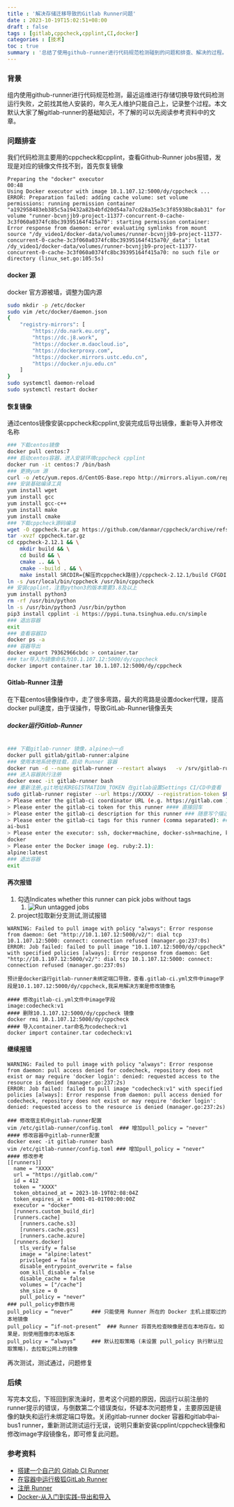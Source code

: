 ```yaml
---
title : '解决存储迁移导致的Gitlab Runner问题'
date : 2023-10-19T15:02:51+08:00
draft : false
tags : [gitlab,cppcheck,cpplint,CI,docker]
categories : [技术]
toc : true
summary : '总结了使用github-runner进行代码规范检测碰到的问题和排查、解决的过程。问题出在镜像文件找不到，通过恢复镜像和注册Gitlab-Runner解决。文章提供了详细的步骤和参考资料供读者参考。'
---
```

### 背景

组内使用github-runner进行代码规范检测，最近运维进行存储切换导致代码检测运行失败，之前找其他人安装的，年久无人维护只能自己上，记录整个过程。本文默认大家了解gitlab-runner的基础知识，不了解的可以先阅读参考资料中的文章。

### 问题排查

我们代码检测主要用的cppcheck和cpplint，查看Github-Runner jobs报错，发现是对应的镜像文件找不到，首先恢复镜像

```text
Preparing the "docker" executor
00:48
Using Docker executor with image 10.1.107.12:5000/dy/cppcheck ...
ERROR: Preparation failed: adding cache volume: set volume permissions: running permission container "a192958483eb385c5a19432a82b4bfd20d54a7a7cd28a35e3c3f85938bc8ab31" for volume "runner-bcvnjjb9-project-11377-concurrent-0-cache-3c3f060a0374fc8bc39395164f415a70": starting permission container: Error response from daemon: error evaluating symlinks from mount source "/dy_video1/docker-data/volumes/runner-bcvnjjb9-project-11377-concurrent-0-cache-3c3f060a0374fc8bc39395164f415a70/_data": lstat /dy_video1/docker-data/volumes/runner-bcvnjjb9-project-11377-concurrent-0-cache-3c3f060a0374fc8bc39395164f415a70: no such file or directory (linux_set.go:105:5s)
```

#### docker 源

docker 官方源被墙，调整为国内源
```bash
sudo mkdir -p /etc/docker
sudo vim /etc/docker/daemon.json
{
    "registry-mirrors": [
        "https://do.nark.eu.org",
        "https://dc.j8.work",
        "https://docker.m.daocloud.io",
        "https://dockerproxy.com",
        "https://docker.mirrors.ustc.edu.cn",
        "https://docker.nju.edu.cn"
    ]
}
sudo systemctl daemon-reload
sudo systemctl restart docker
```
#### 恢复镜像

通过centos镜像安装cppcheck和cpplint,安装完成后导出镜像，重新导入并修改名称

```bash
### 下载centos镜像
docker pull centos:7
### 启动centos容器，进入安装环境cppcheck cpplint
docker run -it centos:7 /bin/bash
### 更换yum 源
curl -o /etc/yum.repos.d/CentOS-Base.repo http://mirrors.aliyun.com/repo/Centos-7.repo
### 安装基础编译工具
yum install wget
yum install gcc
yum install gcc-c++
yum install make
yum install cmake
### 下载cppcheck源码编译
wget -O cppcheck.tar.gz https://github.com/danmar/cppcheck/archive/refs/tags/2.12.1.tar.gz
tar -xvzf cppcheck.tar.gz
cd cppcheck-2.12.1 && \
    mkdir build && \
    cd build && \
    cmake .. && \
    cmake --build . && \
    make install SRCDIR={解压的cppcheck路径}/cppcheck-2.12.1/build CFGDIR={解压的cppcheck路径}/cppcheck-2.12.1/cfg FILESDIR=/usr/bin
ln -s /usr/local/bin/cppcheck /usr/bin/cppcheck
## 安装cpplint，注意python3的版本需要3.8及以上
yum install python3
rm -rf /usr/bin/python
ln -s /usr/bin/python3 /usr/bin/python
pip3 install cpplint -i https://pypi.tuna.tsinghua.edu.cn/simple
### 退出容器
exit
### 查看容器ID
docker ps -a
### 容器导出
docker export 79362966cbdc > container.tar
### tar导入为镜像命名为10.1.107.12:5000/dy/cppcheck
docker import container.tar 10.1.107.12:5000/dy/cppcheck
```

#### Gitlab-Runner 注册

在下载centos镜像操作中，走了很多弯路，最大的弯路是设置docker代理，提高docker pull速度，由于误操作，导致GitLab-Runner镜像丢失

##### docker运行Gitlab-Runner

```bash

### 下载gitlab-runner 镜像，alpine小一点
docker pull gitlab/gitlab-runner:alpine 
### 使用本地系统卷挂载，启动 Runner 容器
docker run -d --name gitlab-runner --restart always   -v /srv/gitlab-runner/config:/etc/gitlab-runner   -v /var/run/docker.sock:/var/run/docker.sock   gitlab/gitlab-runner:alpine
### 进入容器执行注册
docker exec -it gitlab-runner bash
### 重新注册,git地址和REGISTRATION_TOKEN 在gitlab设置Settings CI/CD中查看
sudo gitlab-runner register --url https://XXXX/ --registration-token $REGISTRATION_TOKEN
> Please enter the gitlab-ci coordinator URL (e.g. https://gitlab.com ) ###直接回车
> Please enter the gitlab-ci token for this runner #### 直接回车
> Please enter the gitlab-ci description for this runner ### 随意写个描述
> Please enter the gitlab-ci tags for this runner (comma separated): ### 定义个tag，我用的
ai-bus1
> Please enter the executor: ssh, docker+machine, docker-ssh+machine, kubernetes, docker, parallels, virtualbox, docker-ssh, shell:
docker
> Please enter the Docker image (eg. ruby:2.1):
alpine:latest
### 退出容器
exit 

```

#### 再次报错

1. 勾选Indicates whether this runner can pick jobs without tags
   1. ![Run untagged jobs](/images/posts/gitlab_runner/1.png)
2. project拉取新分支测试,测试报错

```text
WARNING: Failed to pull image with policy "always": Error response from daemon: Get "http://10.1.107.12:5000/v2/": dial tcp 10.1.107.12:5000: connect: connection refused (manager.go:237:0s)
ERROR: Job failed: failed to pull image "10.1.107.12:5000/dy/cppcheck" with specified policies [always]: Error response from daemon: Get "http://10.1.107.12:5000/v2/": dial tcp 10.1.107.12:5000: connect: connection refused (manager.go:237:0s)

预计是docker运行gitlab-runner未绑定端口导致，查看.gitlab-ci.yml文件中image字段是10.1.107.12:5000/dy/cppcheck,我采用解决方案是修改镜像名

#### 修改gitlab-ci.yml文件中image字段
image:codecheck:v1
#### 删除10.1.107.12:5000/dy/cppcheck 镜像
docker rmi 10.1.107.12:5000/dy/cppcheck
#### 导入container.tar命名为codecheck:v1
docker import container.tar codecheck:v1
```

#### 继续报错

```text
WARNING: Failed to pull image with policy "always": Error response from daemon: pull access denied for codecheck, repository does not exist or may require 'docker login': denied: requested access to the resource is denied (manager.go:237:2s)
ERROR: Job failed: failed to pull image "codecheck:v1" with specified policies [always]: Error response from daemon: pull access denied for codecheck, repository does not exist or may require 'docker login': denied: requested access to the resource is denied (manager.go:237:2s)

### 修改宿主机中gitlab-runner配置
vim /etc/gitlab-runner/config.toml  ### 增加pull_policy = "never"
#### 修改容器中gitlab-runner配置
docker exec -it gitlab-runner bash
vim /etc/gitlab-runner/config.toml ### 增加pull_policy = "never"
#### 修改参考
[[runners]]
  name = "XXXX"
  url = "https://gitlab.com/"
  id = 412
  token = "XXXX"
  token_obtained_at = 2023-10-19T02:08:04Z
  token_expires_at = 0001-01-01T00:00:00Z
  executor = "docker"
  [runners.custom_build_dir]
  [runners.cache]
    [runners.cache.s3]
    [runners.cache.gcs]
    [runners.cache.azure]
  [runners.docker]
    tls_verify = false
    image = "alpine:latest"
    privileged = false
    disable_entrypoint_overwrite = false
    oom_kill_disable = false
    disable_cache = false
    volumes = ["/cache"]
    shm_size = 0
    pull_policy = "never"
### pull_policy参数作用
pull_policy = “never”      ### 只能使用 Runner 所在的 Docker 主机上提取过的本地镜像
pull_policy = “if-not-present”  ### Runner 将首先检查映像是否在本地存在。如果是，则使用图像的本地版本
pull_policy = “always”     ### 默认拉取策略 (未设置 pull_policy 执行默认拉取策略)，去拉取公网上的镜像
```

再次测试，测试通过，问题修复

### 后续

写完本文后，下班回到家洗澡时，思考这个问题的原因，因运行以前注册的runner提示的错误，与倒数第二个错误类似，怀疑本次问题修复，主要原因是镜像的缺失和运行未绑定端口导致。关闭gitlab-runner docker 容器和gitlab中ai-bus1 runner，重新测试测试运行无误，说明只重新安装cpplint/cppcheck镜像和修改image字段镜像名，即可修复此问题。

### 参考资料

* [搭建一个自己的 Gitlab CI Runner](https://chee5e.space/gitlab-runner-in-docker/)
* [在容器中运行极狐GitLab Runner](https://docs.gitlab.cn/runner/install/docker.html)
* [注册 Runner](https://docs.gitlab.cn/runner/register/index.html#docker)
* [Docker-从入门到实践-导出和导入](https://yeasy.gitbook.io/docker_practice/container/import_export)
